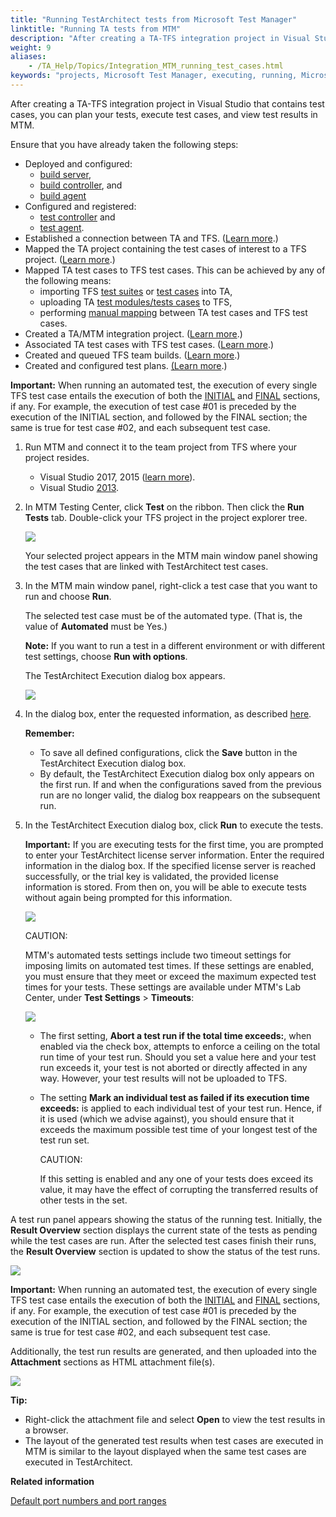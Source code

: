 ```yaml
--- 
title: "Running TestArchitect tests from Microsoft Test Manager"
linktitle: "Running TA tests from MTM"
description: "After creating a TA-TFS integration project in Visual Studio that contains test cases, you can plan your tests, execute test cases, and view test results in MTM."
weight: 9
aliases: 
    - /TA_Help/Topics/Integration_MTM_running_test_cases.html
keywords: "projects, Microsoft Test Manager, executing, running, Microsoft Test Manager, test cases, MTM, executing test cases, running test cases, test cases, Microsoft Test Manager, integration, executing test cases, running test cases"
---
```


After creating a TA-TFS integration project in Visual Studio that contains test cases, you can plan your tests, execute test cases, and view test results in MTM.

Ensure that you have already taken the following steps:

-   Deployed and configured:
    -   [build server](/TA_Help/Topics/ug_MTM_config_build_server.html),
    -   [build controller](/TA_Help/Topics/ug_MTM_config_build_controller.html), and
    -   [build agent](/TA_Help/Topics/ug_MTM_build_agent.html)
-   Configured and registered:
    -   [test controller](/TA_Help/Topics/Integrate_MTM_Config_TestController.html) and
    -   [test agent](/TA_Help/Topics/Integrate_MTM_Config_TestAgent.html).
-   Established a connection between TA and TFS. \([Learn more](/TA_Help/Topics/Integration_MTM_connecting_TFS_COPY.html).\)
-   Mapped the TA project containing the test cases of interest to a TFS project. \([Learn more](/TA_Help/Topics/Integration_MTM_map_proj_COPY.html).\)
-   Mapped TA test cases to TFS test cases. This can be achieved by any of the following means:
    -   importing TFS [test suites](/TA_Help/Topics/ug_MTM_import_TS.html) or [test cases](/TA_Help/Topics/ug_MTM_import_TC.html) into TA,
    -   uploading TA [test modules/tests cases](/TA_Help/Topics/ug_upload_TAtest_MTM.html) to TFS,
    -   performing [manual mapping](/TA_Help/Topics/Integration_MTM_mapping_TA_MTM_IDs.html) between TA test cases and TFS test cases.
-   Created a TA/MTM integration project. \([Learn more](/TA_Help/Topics/Integration_MTM_creating_vs_project.html).\)
-   Associated TA test cases with TFS test cases. \([Learn more](/TA_Help/Topics/ug_MTM_associate.html).\)
-   Created and queued TFS team builds. \([Learn more](/TA_Help/Topics/ug_MTM_test_execution_creating_team_builds.html).\)
-   Created and configured test plans. [\(Learn more](/TA_Help/Topics/ug_MTM_test_execution_configuring_test_plans.html).\)

**Important:** When running an automated test, the execution of every single TFS test case entails the execution of both the [INITIAL](/TA_Automation/Topics/bia_initial.html) and [FINAL](/TA_Automation/Topics/bia_final.html) sections, if any. For example, the execution of test case \#01 is preceded by the execution of the INITIAL section, and followed by the FINAL section; the same is true for test case \#02, and each subsequent test case.

1.  Run MTM and connect it to the team project from TFS where your project resides.

    -   Visual Studio 2017, 2015 \([learn more](https://docs.microsoft.com/id-id/vsts/manual-test/mtm/connect-microsoft-test-manager-to-your-team-project-and-test-plan?view=vsts)\).
    -   Visual Studio [2013](https://msdn.microsoft.com/en-us/library/dd380739(v=vs.120).aspx).
2.  In MTM Testing Center, click **Test** on the ribbon. Then click the **Run Tests** tab. Double-click your TFS project in the project explorer tree.

    ![](/images/TA_Help/Images/MTM_select_project.png)

    Your selected project appears in the MTM main window panel showing the test cases that are linked with TestArchitect test cases.

3.  In the MTM main window panel, right-click a test case that you want to run and choose **Run**.

    The selected test case must be of the automated type. \(That is, the value of **Automated** must be Yes.\)

    **Note:** If you want to run a test in a different environment or with different test settings, choose **Run with options**.

    The TestArchitect Execution dialog box appears.

    ![](/images/TA_Help/Images/TA_Execution_dlg_TFS.png)

4.  In the dialog box, enter the requested information, as described [here](/TA_Help/Topics/ug_TestArchitect_execution_dialog.html).

    **Remember:**

    -   To save all defined configurations, click the **Save** button in the TestArchitect Execution dialog box.
    -   By default, the TestArchitect Execution dialog box only appears on the first run. If and when the configurations saved from the previous run are no longer valid, the dialog box reappears on the subsequent run.
5.  In the TestArchitect Execution dialog box, click **Run** to execute the tests.

    **Important:** If you are executing tests for the first time, you are prompted to enter your TestArchitect license server information. Enter the required information in the dialog box. If the specified license server is reached successfully, or the trial key is validated, the provided license information is stored. From then on, you will be able to execute tests without again being prompted for this information.

    ![](/images/TA_Help/Images/Licensing_run_external_tools.png)

    CAUTION:

    MTM's automated tests settings include two timeout settings for imposing limits on automated test times. If these settings are enabled, you must ensure that they meet or exceed the maximum expected test times for your tests. These settings are available under MTM's Lab Center, under **Test Settings** \> **Timeouts**:

    ![](/images/TA_Help/Images/MTM_lab_center.timeouts.png)

    -   The first setting, **Abort a test run if the total time exceeds:**, when enabled via the check box, attempts to enforce a ceiling on the total run time of your test run. Should you set a value here and your test run exceeds it, your test is not aborted or directly affected in any way. However, your test results will not be uploaded to TFS.
    -   The setting **Mark an individual test as failed if its execution time exceeds:** is applied to each individual test of your test run. Hence, if it is used \(which we advise against\), you should ensure that it exceeds the maximum possible test time of your longest test of the test run set.

        CAUTION:

        If this setting is enabled and any one of your tests does exceed its value, it may have the effect of corrupting the transferred results of other tests in the set.


A test run panel appears showing the status of the running test. Initially, the **Result Overview** section displays the current state of the tests as pending while the test cases are run. After the selected test cases finish their runs, the **Result Overview** section is updated to show the status of the test runs.

![](/images/TA_Help/Images/MTM_results.png)

**Important:** When running an automated test, the execution of every single TFS test case entails the execution of both the [INITIAL](/TA_Automation/Topics/bia_initial.html) and [FINAL](/TA_Automation/Topics/bia_final.html) sections, if any. For example, the execution of test case \#01 is preceded by the execution of the INITIAL section, and followed by the FINAL section; the same is true for test case \#02, and each subsequent test case.

Additionally, the test run results are generated, and then uploaded into the **Attachment** sections as HTML attachment file\(s\).

![](/images/TA_Help/Images/MTM_Attachement.png)

**Tip:**

-   Right-click the attachment file and select **Open** to view the test results in a browser.
-   The layout of the generated test results when test cases are executed in MTM is similar to the layout displayed when the same test cases are executed in TestArchitect.




**Related information**  


[Default port numbers and port ranges](/TA_Administration/Topics/adm_port_number_port_ranges.html)

